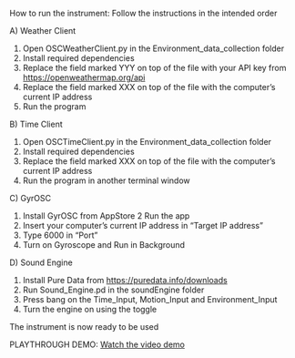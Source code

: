 How to run the instrument:
Follow the instructions in the intended order

A) Weather Client
1. Open OSCWeatherClient.py in the Environment_data_collection folder
2. Install required dependencies 
3. Replace the field marked YYY on top of the file with your API key from https://openweathermap.org/api
4. Replace the field marked XXX on top of the file with the computer’s current IP address
5. Run the program


B) Time Client
1. Open OSCTimeClient.py in the Environment_data_collection folder
2. Install required dependencies 
3. Replace the field marked XXX on top of the file with the computer’s current IP address
4. Run the program in another terminal window


C) GyrOSC
1. Install GyrOSC from AppStore 
2 Run the app
3. Insert your computer’s current IP address in “Target IP address”
4. Type 6000 in “Port”
5. Turn on Gyroscope and Run in Background

D) Sound Engine
1. Install Pure Data from https://puredata.info/downloads
2. Run Sound_Engine.pd in the soundEngine folder
3. Press bang on the Time_Input, Motion_Input and Environment_Input
4. Turn the engine on using the toggle

The instrument is now ready to be used

PLAYTHROUGH DEMO:
[Watch the video demo](./project_showcase.mp4)

